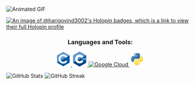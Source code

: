 ![Animated GIF](https://github.com/shazinabbas/shazinabbas/blob/main/ezgif.com-gif-maker%20(4).gif)

[![An image of @harigovind3002's Holopin badges, which is a link to view their full Holopin profile](https://holopin.me/harigovind3002)](https://holopin.io/@harigovind3002)
### <h3 align="center">Languages and Tools:</h3>

<p align="center">
  <a href="https://www.cprogramming.com/" target="_blank" rel="noreferrer">
    <img src="https://raw.githubusercontent.com/devicons/devicon/master/icons/c/c-original.svg" alt="C" width="40" height="40">
  </a>
  <a href="https://www.w3schools.com/cpp/" target="_blank" rel="noreferrer">
    <img src="https://raw.githubusercontent.com/devicons/devicon/master/icons/cplusplus/cplusplus-original.svg" alt="C++" width="40" height="40">
  </a>
  <a href="https://cloud.google.com" target="_blank" rel="noreferrer">
    <img src="https://www.vectorlogo.zone/logos/google_cloud/google_cloud-icon.svg" alt="Google Cloud" width="40" height="40">
  </a>
  <a href="https://www.python.org" target="_blank" rel="noreferrer">
    <img src="https://raw.githubusercontent.com/devicons/devicon/master/icons/python/python-original.svg" alt="Python" width="40" height="40">
  </a>
</p>

![GitHub Stats](https://github-readme-stats.vercel.app/api?username=Hargovind3002&show_icons=true&count_private=true)
![GitHub Streak](https://github-readme-streak-stats.herokuapp.com/?user=Harigovind3002)
